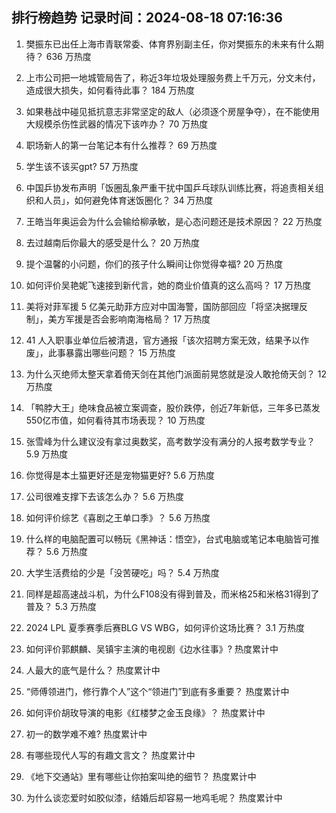 
## 排行榜趋势 记录时间：2024-08-18 07:16:36
  
  1. 樊振东已出任上海市青联常委、体育界别副主任，你对樊振东的未来有什么期待？ 636 万热度
    
  2. 上市公司把一地城管局告了，称近3年垃圾处理服务费上千万元，分文未付，造成很大损失，如何看待此事？ 184 万热度
    
  3. 如果巷战中碰见抵抗意志非常坚定的敌人（必须逐个房屋争夺），在不能使用大规模杀伤性武器的情况下该咋办？ 70 万热度
    
  4. 职场新人的第一台笔记本有什么推荐？ 69 万热度
    
  5. 学生该不该买gpt? 57 万热度
    
  6. 中国乒协发布声明「饭圈乱象严重干扰中国乒乓球队训练比赛，将追责相关组织和人员」，如何避免体育迷饭圈化？ 34 万热度
    
  7. 王皓当年奥运会为什么会输给柳承敏，是心态问题还是技术原因？ 22 万热度
    
  8. 去过越南后你最大的感受是什么？ 20 万热度
    
  9. 提个温馨的小问题，你们的孩子什么瞬间让你觉得幸福? 20 万热度
    
  10. 如何评价吴艳妮飞速接到新代言，她的商业价值真的这么高吗？ 17 万热度
    
  11. 美将对菲军援 5 亿美元助菲方应对中国海警，国防部回应「将坚决据理反制」，美方军援是否会影响南海格局？ 17 万热度
    
  12. 41 人入职事业单位后被清退，官方通报「该次招聘方案无效，结果予以作废」，此事暴露出哪些问题？ 15 万热度
    
  13. 为什么灭绝师太整天拿着倚天剑在其他门派面前晃悠就是没人敢抢倚天剑？ 12 万热度
    
  14. 「鸭脖大王」绝味食品被立案调查，股价跌停，创近7年新低，三年多已蒸发550亿市值，如何看待其市场表现？ 10 万热度
    
  15. 张雪峰为什么建议没有拿过奥数奖，高考数学没有满分的人报考数学专业？ 5.9 万热度
    
  16. 你觉得是本土猫更好还是宠物猫更好? 5.6 万热度
    
  17. 公司很难支撑下去该怎么办？ 5.6 万热度
    
  18. 如何评价综艺《喜剧之王单口季》？ 5.6 万热度
    
  19. 什么样的电脑配置可以畅玩《黑神话：悟空》，台式电脑或笔记本电脑皆可推荐？ 5.6 万热度
    
  20. 大学生活费给的少是「没苦硬吃」吗？ 5.4 万热度
    
  21. 同样是超高速战斗机，为什么F108没有得到普及，而米格25和米格31得到了普及？ 5.3 万热度
    
  22. 2024 LPL 夏季赛季后赛BLG VS WBG，如何评价这场比赛？ 3.1 万热度
    
  23. 如何评价郭麒麟、吴镇宇主演的电视剧《边水往事》? 热度累计中
    
  24. 人最大的底气是什么？ 热度累计中
    
  25. “师傅领进门，修行靠个人”这个“领进门”到底有多重要？ 热度累计中
    
  26. 如何评价胡玫导演的电影《红楼梦之金玉良缘》？ 热度累计中
    
  27. 初一的数学难不难? 热度累计中
    
  28. 有哪些现代人写的有趣文言文？ 热度累计中
    
  29. 《地下交通站》里有哪些让你拍案叫绝的细节？ 热度累计中
    
  30. 为什么谈恋爱时如胶似漆，结婚后却容易一地鸡毛呢？ 热度累计中
    
